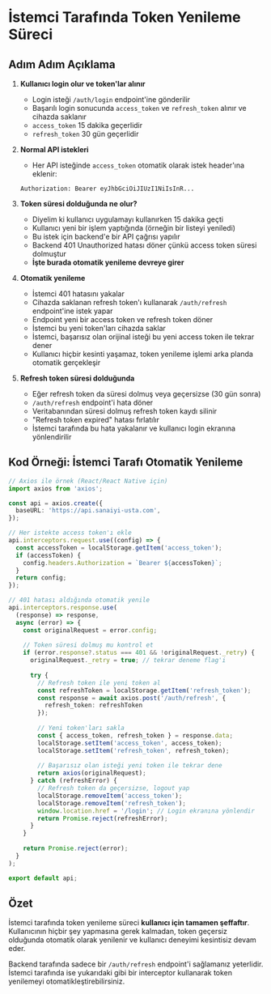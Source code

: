 # İstemci Tarafında Token Yenileme Süreci

## Adım Adım Açıklama

1. **Kullanıcı login olur ve token'lar alınır**
   - Login isteği `/auth/login` endpoint'ine gönderilir
   - Başarılı login sonucunda `access_token` ve `refresh_token` alınır ve cihazda saklanır
   - `access_token` 15 dakika geçerlidir
   - `refresh_token` 30 gün geçerlidir

2. **Normal API istekleri**
   - Her API isteğinde `access_token` otomatik olarak istek header'ına eklenir:
   ```
   Authorization: Bearer eyJhbGciOiJIUzI1NiIsInR...
   ```

3. **Token süresi dolduğunda ne olur?**
   - Diyelim ki kullanıcı uygulamayı kullanırken 15 dakika geçti
   - Kullanıcı yeni bir işlem yaptığında (örneğin bir listeyi yeniledi)
   - Bu istek için backend'e bir API çağrısı yapılır
   - Backend 401 Unauthorized hatası döner çünkü access token süresi dolmuştur
   - **İşte burada otomatik yenileme devreye girer**

4. **Otomatik yenileme**
   - İstemci 401 hatasını yakalar
   - Cihazda saklanan refresh token'ı kullanarak `/auth/refresh` endpoint'ine istek yapar
   - Endpoint yeni bir access token ve refresh token döner
   - İstemci bu yeni token'ları cihazda saklar
   - İstemci, başarısız olan orijinal isteği bu yeni access token ile tekrar dener
   - Kullanıcı hiçbir kesinti yaşamaz, token yenileme işlemi arka planda otomatik gerçekleşir

5. **Refresh token süresi dolduğunda**
   - Eğer refresh token da süresi dolmuş veya geçersizse (30 gün sonra)
   - `/auth/refresh` endpoint'i hata döner
   - Veritabanından süresi dolmuş refresh token kaydı silinir
   - "Refresh token expired" hatası fırlatılır
   - İstemci tarafında bu hata yakalanır ve kullanıcı login ekranına yönlendirilir

## Kod Örneği: İstemci Tarafı Otomatik Yenileme

```typescript
// Axios ile örnek (React/React Native için)
import axios from 'axios';

const api = axios.create({
  baseURL: 'https://api.sanaiyi-usta.com',
});

// Her istekte access token'ı ekle
api.interceptors.request.use((config) => {
  const accessToken = localStorage.getItem('access_token');
  if (accessToken) {
    config.headers.Authorization = `Bearer ${accessToken}`;
  }
  return config;
});

// 401 hatası aldığında otomatik yenile
api.interceptors.response.use(
  (response) => response,
  async (error) => {
    const originalRequest = error.config;
    
    // Token süresi dolmuş mu kontrol et
    if (error.response?.status === 401 && !originalRequest._retry) {
      originalRequest._retry = true; // tekrar deneme flag'i
      
      try {
        // Refresh token ile yeni token al
        const refreshToken = localStorage.getItem('refresh_token');
        const response = await axios.post('/auth/refresh', { 
          refresh_token: refreshToken 
        });
        
        // Yeni token'ları sakla
        const { access_token, refresh_token } = response.data;
        localStorage.setItem('access_token', access_token);
        localStorage.setItem('refresh_token', refresh_token);
        
        // Başarısız olan isteği yeni token ile tekrar dene
        return axios(originalRequest);
      } catch (refreshError) {
        // Refresh token da geçersizse, logout yap
        localStorage.removeItem('access_token');
        localStorage.removeItem('refresh_token');
        window.location.href = '/login'; // Login ekranına yönlendir
        return Promise.reject(refreshError);
      }
    }
    
    return Promise.reject(error);
  }
);

export default api;
```

## Özet

İstemci tarafında token yenileme süreci **kullanıcı için tamamen şeffaftır**. Kullanıcının hiçbir şey yapmasına gerek kalmadan, token geçersiz olduğunda otomatik olarak yenilenir ve kullanıcı deneyimi kesintisiz devam eder.

Backend tarafında sadece bir `/auth/refresh` endpoint'i sağlamanız yeterlidir. İstemci tarafında ise yukarıdaki gibi bir interceptor kullanarak token yenilemeyi otomatikleştirebilirsiniz.
